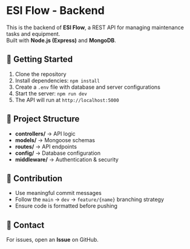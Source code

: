 # ESI Flow - Backend  

This is the backend of **ESI Flow**, a REST API for managing maintenance tasks and equipment.  
Built with **Node.js (Express)** and **MongoDB**.  

## 🚀 Getting Started  
1. Clone the repository  
2. Install dependencies: `npm install`  
3. Create a `.env` file with database and server configurations  
4. Start the server: `npm run dev`  
5. The API will run at `http://localhost:5000`  

## 📁 Project Structure  
- **controllers/** → API logic  
- **models/** → Mongoose schemas  
- **routes/** → API endpoints  
- **config/** → Database configuration  
- **middleware/** → Authentication & security  

## 📌 Contribution  
- Use meaningful commit messages  
- Follow the `main` → `dev` → `feature/{name}` branching strategy  
- Ensure code is formatted before pushing  

## 📧 Contact  
For issues, open an **Issue** on GitHub.  
